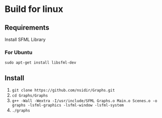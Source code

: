 # Build for linux

## Requirements
Install SFML Library

### For Ubuntu
`sudo apt-get install libsfml-dev`

## Install

1. `git clone https://github.com/nsidir/Graphs.git`
2. `cd Graphs/Graphs`
3. `g++ -Wall -Wextra -I/usr/include/SFML Graphs.o Main.o Scenes.o -o graphs -lsfml-graphics -lsfml-window -lsfml-system`
4. `./graphs`
